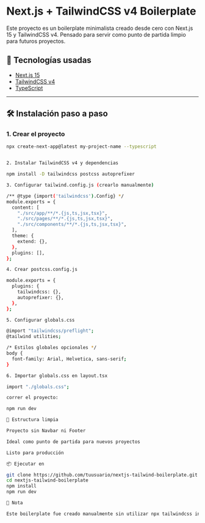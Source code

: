 # Next.js + TailwindCSS v4 Boilerplate

Este proyecto es un boilerplate minimalista creado desde cero con Next.js 15 y TailwindCSS v4. Pensado para servir como punto de partida limpio para futuros proyectos.

## 🚀 Tecnologías usadas

- [Next.js 15](https://nextjs.org/)
- [TailwindCSS v4](https://tailwindcss.com/)
- [TypeScript](https://www.typescriptlang.org/)

---

## 🛠️ Instalación paso a paso

### 1. Crear el proyecto

```bash
npx create-next-app@latest my-project-name --typescript


2. Instalar TailwindCSS v4 y dependencias

npm install -D tailwindcss postcss autoprefixer

3. Configurar tailwind.config.js (crearlo manualmente)

/** @type {import('tailwindcss').Config} */
module.exports = {
  content: [
    "./src/app/**/*.{js,ts,jsx,tsx}",
    "./src/pages/**/*.{js,ts,jsx,tsx}",
    "./src/components/**/*.{js,ts,jsx,tsx}",
  ],
  theme: {
    extend: {},
  },
  plugins: [],
};

4. Crear postcss.config.js

module.exports = {
  plugins: {
    tailwindcss: {},
    autoprefixer: {},
  },
};

5. Configurar globals.css

@import "tailwindcss/preflight";
@tailwind utilities;

/* Estilos globales opcionales */
body {
  font-family: Arial, Helvetica, sans-serif;
}

6. Importar globals.css en layout.tsx

import "./globals.css";

correr el proyecto:

npm run dev

📁 Estructura limpia

Proyecto sin Navbar ni Footer

Ideal como punto de partida para nuevos proyectos

Listo para producción

📦 Ejecutar en 

git clone https://github.com/tuusuario/nextjs-tailwind-boilerplate.git
cd nextjs-tailwind-boilerplate
npm install
npm run dev

🧠 Nota

Este boilerplate fue creado manualmente sin utilizar npx tailwindcss init ya que en TailwindCSS v4 esta configuración se recomienda hacerla de forma explícita y manual para mayor control.